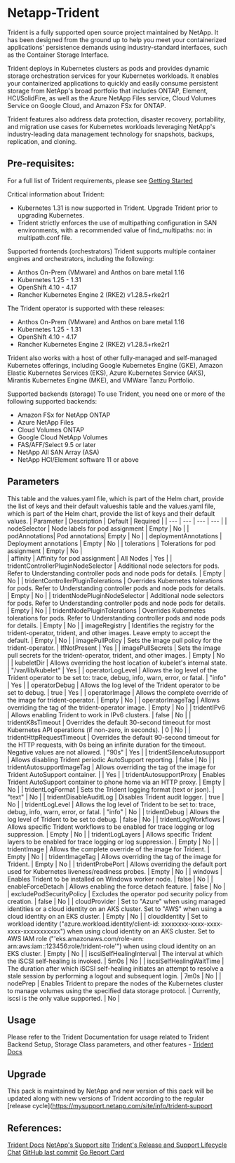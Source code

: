 # Netapp-Trident
Trident is a fully supported open source project maintained by NetApp. It has been designed from the ground up to help you meet your containerized applications' persistence demands using industry-standard interfaces, such as the Container Storage Interface.

Trident deploys in Kubernetes clusters as pods and provides dynamic storage orchestration services for your Kubernetes workloads. It enables your containerized applications to quickly and easily consume persistent storage from NetApp's broad portfolio that
includes ONTAP, Element, HCI/SolidFire, as well as the Azure NetApp Files service, Cloud Volumes Service on Google Cloud, and Amazon FSx for ONTAP.

Trident features also address data protection, disaster recovery, portability, and migration use cases for Kubernetes workloads leveraging NetApp's industry-leading data management technology for snapshots, backups,
replication, and cloning.

## Pre-requisites:
For a full list of Trident requirements, please see [Getting Started](https://docs.netapp.com/us-en/trident/trident-get-started/requirements.html) 

Critical information about Trident:
* Kubernetes 1.31 is now supported in Trident. Upgrade Trident prior to upgrading Kubernetes.
* Trident strictly enforces the use of multipathing configuration in SAN environments, with a recommended value of find_multipaths: no: in multipath.conf file.

Supported frontends (orchestrators)
Trident supports multiple container engines and orchestrators, including the following:
* Anthos On-Prem (VMware) and Anthos on bare metal 1.16
* Kubernetes 1.25 - 1.31
* OpenShift 4.10 - 4.17
* Rancher Kubernetes Engine 2 (RKE2) v1.28.5+rke2r1

The Trident operator is supported with these releases:
* Anthos On-Prem (VMware) and Anthos on bare metal 1.16
* Kubernetes 1.25 - 1.31
* OpenShift 4.10 - 4.17
* Rancher Kubernetes Engine 2 (RKE2) v1.28.5+rke2r1

Trident also works with a host of other fully-managed and self-managed Kubernetes offerings, including Google Kubernetes Engine (GKE), Amazon Elastic Kubernetes Services (EKS), Azure Kubernetes Service (AKS), Mirantis Kubernetes Engine (MKE), and VMWare Tanzu Portfolio.

Supported backends (storage)
To use Trident, you need one or more of the following supported backends:
* Amazon FSx for NetApp ONTAP
* Azure NetApp Files
* Cloud Volumes ONTAP
* Google Cloud NetApp Volumes
* FAS/AFF/Select 9.5 or later
* NetApp All SAN Array (ASA)
* NetApp HCI/Element software 11 or above

## Parameters
This table and the values.yaml file, which is part of the Helm chart, provide the list of keys and their default valueshis table and the values.yaml file, which is part of the Helm chart, provide the list of keys and their default values.
| Parameter  | Description | Default  | Required | 
| --- | --- | --- | --- | 
| nodeSelector | Node labels for pod assignment | Empty | No |
| podAnnotations| Pod annotations| Empty | No |
| deploymentAnnotations | Deployment annotations | Empty  | No |
| tolerations | Tolerations for pod assignment | Empty  | No |  
| affinity | Affinity for pod assignment | All Nodes  | Yes |
| tridentControllerPluginNodeSelector | Additional node selectors for pods. Refer to Understanding controller pods and node pods for details. | Empty | No  | 
| tridentControllerPluginTolerations | Overrides Kubernetes tolerations for pods. Refer to Understanding controller pods and node pods for details. | Empty | No |
| tridentNodePluginNodeSelector | Additional node selectors for pods. Refer to Understanding controller pods and node pods for details. | Empty | No |
| tridentNodePluginTolerations | Overrides Kubernetes tolerations for pods. Refer to Understanding controller pods and node pods for details. | Empty | No |
| imageRegistry | Identifies the registry for the trident-operator, trident, and other images. Leave empty to accept the default. | Empty | No |
| imagePullPolicy | Sets the image pull policy for the trident-operator. | IfNotPresent | Yes |
| imagePullSecrets | Sets the image pull secrets for the trident-operator, trident, and other images. | Empty | No |
| kubeletDir | Allows overriding the host location of kubelet's internal state. | "/var/lib/kubelet" | Yes |
| operatorLogLevel | Allows the log level of the Trident operator to be set to: trace, debug, info, warn, error, or fatal. | "info" | Yes |
| operatorDebug | Allows the log level of the Trident operator to be set to debug. | true | Yes |
| operatorImage | Allows the complete override of the image for trident-operator. | Empty | No |
| operatorImageTag | Allows overriding the tag of the trident-operator image. | Empty | No |
| tridentIPv6 | Allows enabling Trident to work in IPv6 clusters. | false | No |
| tridentK8sTimeout | Overrides the default 30-second timeout for most Kubernetes API operations (if non-zero, in seconds). | 0 | No |
| tridentHttpRequestTimeout | Overrides the default 90-second timeout for the HTTP requests, with 0s being an infinite duration for the timeout. Negative values are not allowed. | "90s" | Yes |
| tridentSilenceAutosupport | Allows disabling Trident periodic AutoSupport reporting. | false | No |
| tridentAutosupportImageTag | Allows overriding the tag of the image for Trident AutoSupport container. | <version> | Yes |
| tridentAutosupportProxy | Enables Trident AutoSupport container to phone home via an HTTP proxy. | Empty | No |
| tridentLogFormat | Sets the Trident logging format (text or json). | "text" | No |
| tridentDisableAuditLog | Disables Trident audit logger. | true | No |
| tridentLogLevel | Allows the log level of Trident to be set to: trace, debug, info, warn, error, or fatal. | "info" | No |
| tridentDebug | Allows the log level of Trident to be set to debug. | false | No |
| tridentLogWorkflows | Allows specific Trident workflows to be enabled for trace logging or log suppression. | Empty | No |
| tridentLogLayers | Allows specific Trident layers to be enabled for trace logging or log suppression. | Empty | No |
| tridentImage | Allows the complete override of the image for Trident. | Empty | No |
| tridentImageTag | Allows overriding the tag of the image for Trident. | Empty | No |
| tridentProbePort | Allows overriding the default port used for Kubernetes liveness/readiness probes. | Empty | No |
| windows | Enables Trident to be installed on Windows worker node. | false | No |
| enableForceDetach | Allows enabling the force detach feature. | false | No |
| excludePodSecurityPolicy | Excludes the operator pod security policy from creation. | false | No |
| cloudProvider | Set to "Azure" when using managed identities or a cloud identity on an AKS cluster. Set to "AWS" when using a cloud identity on an EKS cluster. | Empty | No |
| cloudIdentity | Set to workload identity ("azure.workload.identity/client-id: xxxxxxxx-xxxx-xxxx-xxxx-xxxxxxxxxxx") when using cloud identity on an AKS cluster. Set to AWS IAM role ("'eks.amazonaws.com/role-arn: arn:aws:iam::123456:role/trident-role'") when using cloud identity on an EKS cluster. | Empty | No |
| iscsiSelfHealingInterval | The interval at which the iSCSI self-healing is invoked. | 5m0s | No |
| iscsiSelfHealingWaitTime | The duration after which iSCSI self-healing initiates an attempt to resolve a stale session by performing a logout and subsequent login. | 7m0s | No |
| nodePrep | Enables Trident to prepare the nodes of the Kubernetes cluster to manage volumes using the specified data storage protocol. | Currently, iscsi is the only value supported. | No |

## Usage
Please refer to the Trident Documentation for usage related to Trident Backend Setup, Storage Class parameters, and other features - [Trident Docs](https://docs.netapp.com/us-en/trident/index.html)

## Upgrade
This pack is maintained by NetApp and new version of this pack will be updated along with new versions of Trident according to the regular [release cycle](https://mysupport.netapp.com/site/info/trident-support  	

## References:
[Trident Docs](https://docs.netapp.com/us-en/trident/index.html)
[NetApp's Support site](https://mysupport.netapp.com/site/info/version-support)
[Trident's Release and Support Lifecycle](https://mysupport.netapp.com/site/info/trident-support)
[Chat](http://netapp.io/slack/)
[GitHub last commit](https://github.com/NetApp/trident/commits)
[Go Report Card](https://goreportcard.com/report/github.com/netapp/trident)
